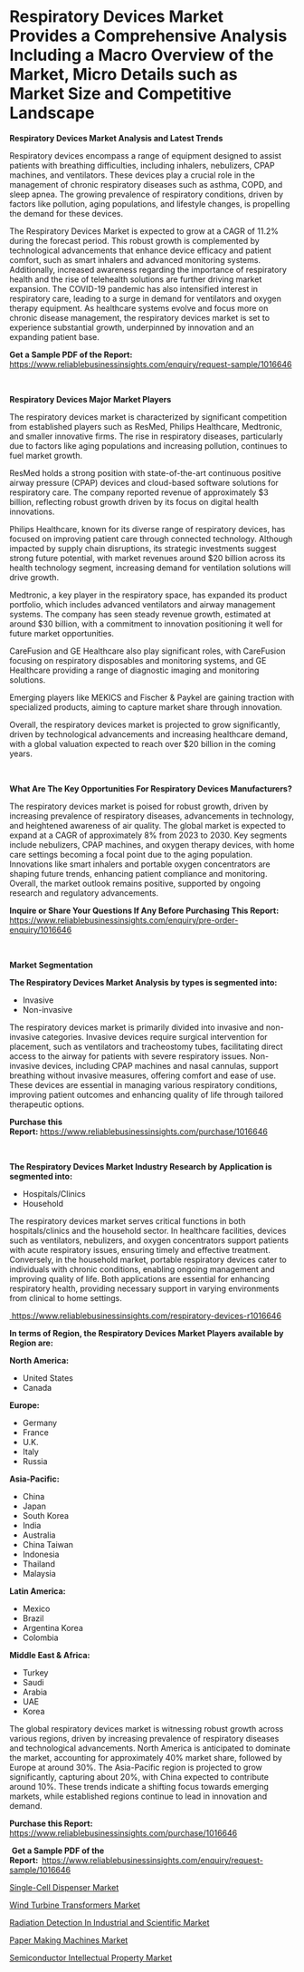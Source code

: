 <p><h1>Respiratory Devices Market Provides a Comprehensive Analysis Including a Macro Overview of the Market, Micro Details such as Market Size and Competitive Landscape</h1></p><p><strong>Respiratory Devices Market Analysis and Latest Trends</strong></p>
<p><p>Respiratory devices encompass a range of equipment designed to assist patients with breathing difficulties, including inhalers, nebulizers, CPAP machines, and ventilators. These devices play a crucial role in the management of chronic respiratory diseases such as asthma, COPD, and sleep apnea. The growing prevalence of respiratory conditions, driven by factors like pollution, aging populations, and lifestyle changes, is propelling the demand for these devices.</p><p>The Respiratory Devices Market is expected to grow at a CAGR of 11.2% during the forecast period. This robust growth is complemented by technological advancements that enhance device efficacy and patient comfort, such as smart inhalers and advanced monitoring systems. Additionally, increased awareness regarding the importance of respiratory health and the rise of telehealth solutions are further driving market expansion. The COVID-19 pandemic has also intensified interest in respiratory care, leading to a surge in demand for ventilators and oxygen therapy equipment. As healthcare systems evolve and focus more on chronic disease management, the respiratory devices market is set to experience substantial growth, underpinned by innovation and an expanding patient base.</p></p>
<p><strong>Get a Sample PDF of the Report:&nbsp;</strong> <a href="https://www.reliablebusinessinsights.com/enquiry/request-sample/1016646?utm_campaign=75&utm_medium=2&utm_source=Github&utm_content=ia&utm_term=04122024&utm_id=respiratory-devices">https://www.reliablebusinessinsights.com/enquiry/request-sample/1016646</a></p>
<p>&nbsp;</p>
<p><strong>Respiratory Devices Major Market Players</strong></p>
<p><p>The respiratory devices market is characterized by significant competition from established players such as ResMed, Philips Healthcare, Medtronic, and smaller innovative firms. The rise in respiratory diseases, particularly due to factors like aging populations and increasing pollution, continues to fuel market growth.</p><p>ResMed holds a strong position with state-of-the-art continuous positive airway pressure (CPAP) devices and cloud-based software solutions for respiratory care. The company reported revenue of approximately $3 billion, reflecting robust growth driven by its focus on digital health innovations.</p><p>Philips Healthcare, known for its diverse range of respiratory devices, has focused on improving patient care through connected technology. Although impacted by supply chain disruptions, its strategic investments suggest strong future potential, with market revenues around $20 billion across its health technology segment, increasing demand for ventilation solutions will drive growth.</p><p>Medtronic, a key player in the respiratory space, has expanded its product portfolio, which includes advanced ventilators and airway management systems. The company has seen steady revenue growth, estimated at around $30 billion, with a commitment to innovation positioning it well for future market opportunities.</p><p>CareFusion and GE Healthcare also play significant roles, with CareFusion focusing on respiratory disposables and monitoring systems, and GE Healthcare providing a range of diagnostic imaging and monitoring solutions. </p><p>Emerging players like MEKICS and Fischer & Paykel are gaining traction with specialized products, aiming to capture market share through innovation. </p><p>Overall, the respiratory devices market is projected to grow significantly, driven by technological advancements and increasing healthcare demand, with a global valuation expected to reach over $20 billion in the coming years.</p></p>
<p>&nbsp;</p>
<p><strong>What Are The Key Opportunities For Respiratory Devices Manufacturers?</strong></p>
<p><p>The respiratory devices market is poised for robust growth, driven by increasing prevalence of respiratory diseases, advancements in technology, and heightened awareness of air quality. The global market is expected to expand at a CAGR of approximately 8% from 2023 to 2030. Key segments include nebulizers, CPAP machines, and oxygen therapy devices, with home care settings becoming a focal point due to the aging population. Innovations like smart inhalers and portable oxygen concentrators are shaping future trends, enhancing patient compliance and monitoring. Overall, the market outlook remains positive, supported by ongoing research and regulatory advancements.</p></p>
<p><strong>Inquire or Share Your Questions If Any Before Purchasing This Report:</strong> <a href="https://www.reliablebusinessinsights.com/enquiry/pre-order-enquiry/1016646?utm_campaign=75&utm_medium=2&utm_source=Github&utm_content=ia&utm_term=04122024&utm_id=respiratory-devices">https://www.reliablebusinessinsights.com/enquiry/pre-order-enquiry/1016646</a></p>
<p>&nbsp;</p>
<p><strong>Market Segmentation</strong></p>
<p><strong>The Respiratory Devices Market Analysis by types is segmented into:</strong></p>
<p><ul><li>Invasive</li><li>Non-invasive</li></ul></p>
<p><p>The respiratory devices market is primarily divided into invasive and non-invasive categories. Invasive devices require surgical intervention for placement, such as ventilators and tracheostomy tubes, facilitating direct access to the airway for patients with severe respiratory issues. Non-invasive devices, including CPAP machines and nasal cannulas, support breathing without invasive measures, offering comfort and ease of use. These devices are essential in managing various respiratory conditions, improving patient outcomes and enhancing quality of life through tailored therapeutic options.</p></p>
<p><strong>Purchase this Report:&nbsp;</strong><a href="https://www.reliablebusinessinsights.com/purchase/1016646?utm_campaign=75&utm_medium=2&utm_source=Github&utm_content=ia&utm_term=04122024&utm_id=respiratory-devices">https://www.reliablebusinessinsights.com/purchase/1016646</a></p>
<p>&nbsp;</p>
<p><strong>The Respiratory Devices Market Industry Research by Application is segmented into:</strong></p>
<p><ul><li>Hospitals/Clinics</li><li>Household</li></ul></p>
<p><p>The respiratory devices market serves critical functions in both hospitals/clinics and the household sector. In healthcare facilities, devices such as ventilators, nebulizers, and oxygen concentrators support patients with acute respiratory issues, ensuring timely and effective treatment. Conversely, in the household market, portable respiratory devices cater to individuals with chronic conditions, enabling ongoing management and improving quality of life. Both applications are essential for enhancing respiratory health, providing necessary support in varying environments from clinical to home settings.</p></p>
<p><a href="https://www.reliablebusinessinsights.com/respiratory-devices-r1016646?utm_campaign=75&utm_medium=2&utm_source=Github&utm_content=ia&utm_term=04122024&utm_id=respiratory-devices">&nbsp;https://www.reliablebusinessinsights.com/respiratory-devices-r1016646</a></p>
<p><strong>In terms of Region, the Respiratory Devices Market Players available by Region are:</strong></p>
<p>
    <p> <strong> North America: </strong>
        <ul>
            <li>United States</li>
            <li>Canada</li>
        </ul>
        </p> 
    <p> <strong> Europe: </strong>
        <ul>
            <li>Germany</li>
            <li>France</li>
            <li>U.K.</li>
            <li>Italy</li>
            <li>Russia</li>
        </ul>
        </p> 
    <p> <strong> Asia-Pacific: </strong>
        <ul>
            <li>China</li>
            <li>Japan</li>
            <li>South Korea</li>
            <li>India</li>
            <li>Australia</li>
            <li>China Taiwan</li>
            <li>Indonesia</li>
            <li>Thailand</li>
            <li>Malaysia</li>
        </ul>
        </p> 
    <p> <strong> Latin America: </strong>
        <ul>
            <li>Mexico</li>
            <li>Brazil</li>
            <li>Argentina Korea</li>
            <li>Colombia</li>
        </ul>
        </p> 
    <p> <strong> Middle East & Africa: </strong>
        <ul>
            <li>Turkey</li>
            <li>Saudi</li>
            <li>Arabia</li>
            <li>UAE</li>
            <li>Korea</li>
        </ul>
    </p>
    </p>
<p><p>The global respiratory devices market is witnessing robust growth across various regions, driven by increasing prevalence of respiratory diseases and technological advancements. North America is anticipated to dominate the market, accounting for approximately 40% market share, followed by Europe at around 30%. The Asia-Pacific region is projected to grow significantly, capturing about 20%, with China expected to contribute around 10%. These trends indicate a shifting focus towards emerging markets, while established regions continue to lead in innovation and demand.</p></p>
<p><strong>Purchase this Report: </strong><a href="https://www.reliablebusinessinsights.com/purchase/1016646?utm_campaign=75&utm_medium=2&utm_source=Github&utm_content=ia&utm_term=04122024&utm_id=respiratory-devices">https://www.reliablebusinessinsights.com/purchase/1016646</a></p>
<p>&nbsp;<strong>Get a Sample PDF of the Report:&nbsp;&nbsp;</strong><a href="https://www.reliablebusinessinsights.com/enquiry/request-sample/1016646?utm_campaign=75&utm_medium=2&utm_source=Github&utm_content=ia&utm_term=04122024&utm_id=respiratory-devices">https://www.reliablebusinessinsights.com/enquiry/request-sample/1016646</a></p>
<p><strong></strong></p>
<p><p><a href="https://issuu.com/reportprime-2/docs/single-cell-dispenser-market-size-2030.pptx?utm_campaign=75&utm_medium=2&utm_source=Github&utm_content=ia&utm_term=04122024&utm_id=respiratory-devices">Single-Cell Dispenser Market</a></p><p><a href="https://issuu.com/reportprime-2/docs/wind-turbine-transformers-market-size-2030.pptx?utm_campaign=75&utm_medium=2&utm_source=Github&utm_content=ia&utm_term=04122024&utm_id=respiratory-devices">Wind Turbine Transformers Market</a></p><p><a href="https://github.com/juniordelafrance/Market-Research-Report-List-5/blob/main/radiation-detection-in-industrial-and-scientific-market.md?utm_campaign=75&utm_medium=2&utm_source=Github&utm_content=ia&utm_term=04122024&utm_id=respiratory-devices">Radiation Detection In Industrial and Scientific Market</a></p><p><a href="https://www.linkedin.com/pulse/paper-making-machines-market-review-strategic-growth-forecasted-wp89c?utm_campaign=75&utm_medium=2&utm_source=Github&utm_content=ia&utm_term=04122024&utm_id=respiratory-devices">Paper Making Machines Market</a></p><p><a href="https://www.linkedin.com/pulse/evaluating-semiconductor-intellectual-property-market-trends-8e9jc?utm_campaign=75&utm_medium=2&utm_source=Github&utm_content=ia&utm_term=04122024&utm_id=respiratory-devices">Semiconductor Intellectual Property Market</a></p></p>